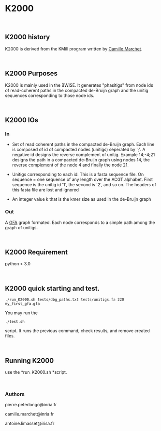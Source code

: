 K2000
=====

 

K2000 history
-------------

K2000 is derived from the KMill program written by [Camille
Marchet](http://people.rennes.inria.fr/Camille.Marchet/).

 

K2000 Purposes
--------------

K2000 is mainly used in the BWISE. It generates "phasitigs" from node ids of
read-coherent paths in the compacted de-Bruijn graph and the unitig sequences
corresponding to those node ids.

 

K2000 IOs
---------

### In

-   Set of read coherent paths in the compacted de-Bruijn graph. Each line is
    composed of id of compacted nodes (unitigs) seperated by ';'. A negative id
    designs the reverse complement of unitig. Example 14;-4;21 designs the path
    in a compacted de-Bruijn graph using nodes 14, the reverse complement of the
    node 4 and finally the node 21.

-   Unitigs corresponding to each id. This is a fasta sequence file. On sequence
    = one sequence of any length over the ACGT alphabet. First sequence is the
    unitig id '1', the second is '2', and so on. The headers of this fasta file
    are lost and ignored

-   An integer value k that is the kmer size as used in the de-Bruijn graph

### Out

A [GFA](https://github.com/GFA-spec/) graph formated. Each node corresponds to a
simple path among the graph of unitigs.

 

K2000 Requirement
-----------------

python \> 3.0

 

K2000 quick starting and test. 
-------------------------------

~~~~~~~~~~~~~~~~~~~~~~~~~~~~~~~~~~~~~~~~~~~~~~~~~~~~~~~~~~~~~~~~~~~~~~~~~~~~~~~~
./run_K2000.sh tests/dbg_paths.txt tests/unitigs.fa 220 my_first_gfa.gfa
~~~~~~~~~~~~~~~~~~~~~~~~~~~~~~~~~~~~~~~~~~~~~~~~~~~~~~~~~~~~~~~~~~~~~~~~~~~~~~~~

You may run the

~~~~~~~~~~~~~~~~~~~~~~~~~~~~~~~~~~~~~~~~~~~~~~~~~~~~~~~~~~~~~~~~~~~~~~~~~~~~~~~~
./test.sh
~~~~~~~~~~~~~~~~~~~~~~~~~~~~~~~~~~~~~~~~~~~~~~~~~~~~~~~~~~~~~~~~~~~~~~~~~~~~~~~~

script. It runs the previous command, check results, and remove created files.

 

Running K2000
-------------

use the *run_K2000.sh *script.

 

### Authors

pierre.peterlongo\@inria.fr

camille.marchet\@inria.fr

antoine.limasset\@irisa.fr

 

 
